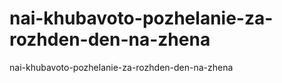 # nai-khubavoto-pozhelanie-za-rozhden-den-na-zhena
nai-khubavoto-pozhelanie-za-rozhden-den-na-zhena
